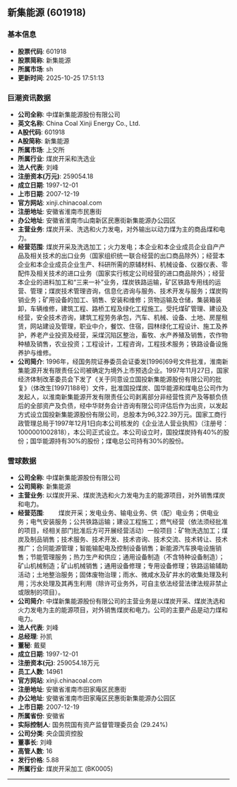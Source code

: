 ## 新集能源 (601918)

### 基本信息

- **股票代码**: 601918
- **股票简称**: 新集能源
- **所属市场**: sh
- **更新时间**: 2025-10-25 17:51:13

### 巨潮资讯数据

- **公司全称**: 中煤新集能源股份有限公司
- **英文名称**: China Coal Xinji Energy Co., Ltd.
- **A股代码**: 601918
- **A股简称**: 新集能源
- **所属市场**: 上交所
- **所属行业**: 煤炭开采和洗选业
- **法人代表**: 刘峰
- **注册资本(万元)**: 259054.18
- **成立日期**: 1997-12-01
- **上市日期**: 2007-12-19
- **官方网站**: xinji.chinacoal.com
- **注册地址**: 安徽省淮南市民惠街
- **办公地址**: 安徽省淮南市山南新区民惠街新集能源办公园区
- **主营业务**: 煤炭开采、洗选和火力发电，对外输出以动力煤为主的商品煤和电力。
- **经营范围**: 煤炭开采及洗选加工；火力发电；本企业和本企业成员企业自产产品及相关技术的出口业务（国家组织统一联合经营的出口商品除外）；经营本企业和本企业成员企业生产、科研所需的原辅材料、机械设备、仪器仪表、零配件及相关技术的进口业务（国家实行核定公司经营的进口商品除外）；经营本企业的进料加工和“三来一补”业务，煤炭铁路运输，矿区铁路专用线的运营、管理；煤炭技术管理咨询，信息化咨询与服务、技术开发与服务；煤炭购销业务；矿用设备的加工、销售、安装和维修；货物运输及仓储，集装箱装卸，车辆维修，建筑工程、路桥工程及绿化工程施工。受托煤矿管理、建设及经营，安全技术咨询，建筑工程劳务承包，汽车、机械、设备、土地、房屋租赁，网站建设及管理，职业中介，餐饮、住宿，园林绿化工程设计、施工及养护，养老产业投资及经营，采煤沉陷区整治，畜牧、水产养殖及销售，农作物种植及销售，农业投资；工程设计，工程咨询，工程技术服务；铁路设备设施养护与维修。
- **公司简介**: 1996年，经国务院证券委员会证委发[1996]69号文件批准，淮南新集能源开发有限责任公司被确定为境外上市预选企业。1997年11月27日，国家经济体制改革委员会下发了《关于同意设立国投新集能源股份有限公司的批复》（体改生[1997]188号）文件，批准国投煤炭、国华能源和煤电总公司作为发起人，以淮南新集能源开发有限责任公司剥离部分非经营性资产及等额负债后的全部资产及负债，经中华财务会计咨询有限公司评估后作为出资，以发起方式设立国投新集能源股份有限公司，总股本为96,322.39万元。国家工商行政管理总局于1997年12月1日向本公司核发的《企业法人营业执照》（注册号：1000001002818），本公司正式设立。本公司设立时，国投煤炭持有40%的股份；国华能源持有30%的股份；煤电总公司持有30%的股份。

### 雪球数据

- **公司全称**: 中煤新集能源股份有限公司
- **公司简称**: 新集能源
- **主营业务**: 以煤炭开采、煤炭洗选和火力发电为主的能源项目，对外销售煤炭和电力。
- **经营范围**: 　　煤炭开采；发电业务、输电业务、供（配）电业务；供电业务；电气安装服务；公共铁路运输；建设工程施工；燃气经营（依法须经批准的项目，经相关部门批准后方可开展经营活动）一般项目：矿物洗选加工；煤炭及制品销售；技术服务、技术开发、技术咨询、技术交流、技术转让、技术推广；合同能源管理；智能输配电及控制设备销售；新能源汽车换电设施销售；节能管理服务；热力生产和供应；通用设备制造（不含特种设备制造）；矿山机械制造；矿山机械销售；通用设备修理；专用设备修理；铁路运输辅助活动；土地整治服务；固体废物治理；雨水、微咸水及矿井水的收集处理及利用；污水处理及其再生利用（除许可业务外，可自主依法经营法律法规非禁止或限制的项目）。
- **公司简介**: 中煤新集能源股份有限公司的主营业务是以煤炭开采、煤炭洗选和火力发电为主的能源项目，对外销售煤炭和电力。公司的主要产品是动力煤和电力。
- **法人代表**: 刘峰
- **总经理**: 孙凯
- **董秘**: 戴斐
- **成立日期**: 1997-12-01
- **注册资本(元)**: 259054.18万元
- **员工人数**: 14961
- **官方网站**: xinji.chinacoal.com
- **注册地址**: 安徽省淮南市田家庵区民惠街
- **办公地址**: 安徽省淮南市田家庵区民惠街新集能源办公园区
- **上市日期**: 2007-12-19
- **所属省份**: 安徽省
- **实际控制人**: 国务院国有资产监督管理委员会 (29.24%)
- **公司分类**: 央企国资控股
- **董事长**: 刘峰
- **高管人数**: 16
- **发行价格**: 5.88
- **所属行业**: 煤炭开采加工 (BK0005)

---